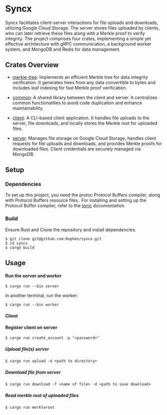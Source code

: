 # Syncx
Syncx facilitates client-server interactions for file uploads and downloads, utilizing Google Cloud Storage. The server stores files uploaded by clients, who can later retrieve these files along with a Merkle proof to verify integrity. The project comprises four crates, implementing a simple yet effective architecture with gRPC communication, a background worker system, and MongoDB and Redis for data management.

## Crates Overview
- [merkle-tree](https://github.com/0xphen/syncx/tree/main/merkle-tree): Implements an efficient Merkle tree for data integrity verification. It generates trees from any data convertible to bytes and includes leaf indexing for fast Merkle proof verification.

- [common](https://github.com/0xphen/syncx/tree/main/common): A shared library between the client and server. It centralizes common functionalities to avoid code duplication and enhance maintainability.

- [client](https://github.com/0xphen/syncx/tree/main/client): A CLI-based client application. It handles file uploads to the server, file downloads, and locally stores the Merkle root for uploaded files.

- [server](https://github.com/0xphen/syncx/tree/main/server): Manages file storage on Google Cloud Storage, handles client requests for file uploads and downloads, and provides Merkle proofs for downloaded files. Client credentials are securely managed via MongoDB.


## Setup
### Dependencies
To set up this project, you need the protoc Protocol Buffers compiler, along with Protocol Buffers resource files.. For installing and setting up the Protocol Buffer compiler, refer to the [tonic](https://crates.io/crates/tonic) documentation. 

### Build
Ensure Rust and Clone the repository and install dependencies:
```
$ git clone git@github.com:0xphen/syncx.git
$ cd syncx
$ cargo build
```

## Usage
#### Run the server and worker
```
$ cargo run --bin server
```

In another terminal, run the worker:
```
$ cargo run --bin worker
```

#### Client
#### Register client on server 
```
$ cargo run create_account -p "<password>"  
```

##### Upload file(s) server
```
$ cargo run upload -d <path to directory>
```

##### Download file from server
```
$ cargo run download -f <name of file> -d <path to save download>
```

##### Read merkle root of uploaded files
```
$ cargo run merkleroot 
```
